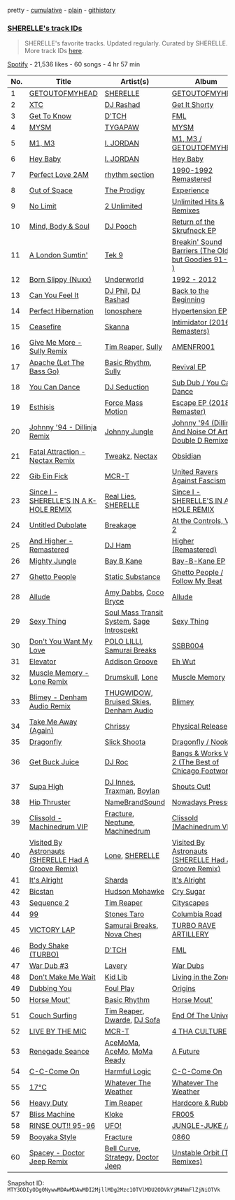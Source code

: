 pretty - [cumulative](/playlists/cumulative/37i9dQZF1DX8NzAadCccWE.md) - [plain](/playlists/plain/37i9dQZF1DX8NzAadCccWE) - [githistory](https://github.githistory.xyz/mackorone/spotify-playlist-archive/blob/main/playlists/plain/37i9dQZF1DX8NzAadCccWE)

### [SHERELLE's track IDs](https://open.spotify.com/playlist/37i9dQZF1DX8NzAadCccWE)

> SHERELLE's favorite tracks\. Updated regularly\. Curated by SHERELLE\. More track IDs <a href="spotify:genre:track\_id">here</a>.

[Spotify](https://open.spotify.com/user/spotify) - 21,536 likes - 60 songs - 4 hr 57 min

| No. | Title | Artist(s) | Album | Length |
|---|---|---|---|---|
| 1 | [GETOUTOFMYHEAD](https://open.spotify.com/track/2kYQCKxOi9Dccib2E8KaW5) | [SHERELLE](https://open.spotify.com/artist/2TFDQkQ7LahhuwL9p7R6MO) | [GETOUTOFMYHEAD](https://open.spotify.com/album/04Cbf32azwsSiMpOjHDNya) | 6:16 |
| 2 | [XTC](https://open.spotify.com/track/1mLGSIwJtrbopwSMIREGO2) | [DJ Rashad](https://open.spotify.com/artist/4zGBj9dI63YIWmZkPl3o7V) | [Get It Shorty](https://open.spotify.com/album/6aLg95mMOFkIABBUWI281m) | 6:03 |
| 3 | [Get To Know](https://open.spotify.com/track/3UONqb20f0UaabEqrf7wje) | [D'TCH](https://open.spotify.com/artist/0HWk4EZLkA64u1EGopyrVM) | [FML](https://open.spotify.com/album/2GR5CB3RnXArAu7FwmTkdi) | 4:30 |
| 4 | [MYSM](https://open.spotify.com/track/6W33jxmOkSBPQYprghE5Ba) | [TYGAPAW](https://open.spotify.com/artist/2PyscWeidzp9QnSWc5QMBq) | [MYSM](https://open.spotify.com/album/0zcghV7zGl1jMa0TQhFKGz) | 3:56 |
| 5 | [M1, M3](https://open.spotify.com/track/6oVTKZr8DyW4PvV3MiMAhN) | [I\. JORDAN](https://open.spotify.com/artist/5RMLpCv3ic2KtGnqJ7eMG4) | [M1, M3 / GETOUTOFMYHEAD](https://open.spotify.com/album/6CD21gDg0zB2h1vLj54BDz) | 6:30 |
| 6 | [Hey Baby](https://open.spotify.com/track/3Qd9CoIBV2fXERJAXYXUiv) | [I\. JORDAN](https://open.spotify.com/artist/5RMLpCv3ic2KtGnqJ7eMG4) | [Hey Baby](https://open.spotify.com/album/5SFR0BM59foRYgSloVXkWI) | 4:19 |
| 7 | [Perfect Love 2AM](https://open.spotify.com/track/2sOzn3XfNbEGbiyu5MjMuo) | [rhythm section](https://open.spotify.com/artist/1MaOmCF7HKxqDhwzn3tcQq) | [1990\-1992 Remastered](https://open.spotify.com/album/78q54Yl7Whcz5D1tW3COKK) | 5:09 |
| 8 | [Out of Space](https://open.spotify.com/track/6cYJBIE9FC1QAoPw5EhdLA) | [The Prodigy](https://open.spotify.com/artist/4k1ELeJKT1ISyDv8JivPpB) | [Experience](https://open.spotify.com/album/7uSC6NXKlE3zGo0mu8Ik5r) | 5:02 |
| 9 | [No Limit](https://open.spotify.com/track/1hGvGM76KOX6tpAyaHB0au) | [2 Unlimited](https://open.spotify.com/artist/18JD8DVlD1fakDAw7E9LFC) | [Unlimited Hits & Remixes](https://open.spotify.com/album/4VjDcrlTFpUPpLTA72EBdG) | 3:43 |
| 10 | [Mind, Body & Soul](https://open.spotify.com/track/70HDXLtVBG5WS3TlqnRmgQ) | [DJ Pooch](https://open.spotify.com/artist/1RFErwo5nfLcFPRd5oA9Jm) | [Return of the Skrufneck EP](https://open.spotify.com/album/1CUsOwwwDTDGYgwr0BXl7y) | 5:02 |
| 11 | [A London Sumtin'](https://open.spotify.com/track/28EBBI20LwBfGWC5Bgsv9o) | [Tek 9](https://open.spotify.com/artist/7kOnKv7CHaq24tNAa2moIZ) | [Breakin' Sound Barriers \(The Oldies but Goodies 91\-95 \)](https://open.spotify.com/album/4WwlNtaV83J1QEZODGK0VH) | 5:22 |
| 12 | [Born Slippy \(Nuxx\)](https://open.spotify.com/track/7xQYVjs4wZNdCwO0EeAWMC) | [Underworld](https://open.spotify.com/artist/1PXHzxRDiLnjqNrRn2Xbsa) | [1992 \- 2012](https://open.spotify.com/album/68wdXsJmyuDfbozV2rDjXq) | 7:36 |
| 13 | [Can You Feel It](https://open.spotify.com/track/0nODM8wiYHR8Dopqi9ytzs) | [DJ Phil](https://open.spotify.com/artist/4L2n1xvdqgPgQjYxLHUAbG), [DJ Rashad](https://open.spotify.com/artist/4zGBj9dI63YIWmZkPl3o7V) | [Back to the Beginning](https://open.spotify.com/album/0OFiyKOLVAXPOPruuIcniD) | 3:20 |
| 14 | [Perfect Hibernation](https://open.spotify.com/track/0hn7lphueV0fLqHZJI69Xp) | [Ionosphere](https://open.spotify.com/artist/2KceEGw5WRrZBYaTmZzXvu) | [Hypertension EP](https://open.spotify.com/album/38iSCNxxeWHDYxcrS9qDbu) | 5:12 |
| 15 | [Ceasefire](https://open.spotify.com/track/3snmDd6BSZvjUk0EjRh832) | [Skanna](https://open.spotify.com/artist/6h7y5SBkAAiL43dxJP5K5e) | [Intimidator \(2016 Remasters\)](https://open.spotify.com/album/6aMxaH5M6FAcpeaTT8OGr6) | 5:20 |
| 16 | [Give Me More \- Sully Remix](https://open.spotify.com/track/1qxu4AZAXDOEYg83GVF3BF) | [Tim Reaper](https://open.spotify.com/artist/03KZUWKQujlCcgEdcrkvWd), [Sully](https://open.spotify.com/artist/6ryGFEDvM7703b889hPUFZ) | [AMENFR001](https://open.spotify.com/album/6dc055pbriFPMlPUKK1SwL) | 4:22 |
| 17 | [Apache \(Let The Bass Go\)](https://open.spotify.com/track/3YijVQtJ8IoYyTLEg24jOZ) | [Basic Rhythm](https://open.spotify.com/artist/3L3DtTvIVJ9yiQIOEeGCF2), [Sully](https://open.spotify.com/artist/6ryGFEDvM7703b889hPUFZ) | [Revival EP](https://open.spotify.com/album/0uAAibQJzPpqxdSMzSAu2J) | 4:39 |
| 18 | [You Can Dance](https://open.spotify.com/track/72IbG0b4vipzZ6dDxOup52) | [DJ Seduction](https://open.spotify.com/artist/3QCLS2hkq3jpkJuPmJZHyD) | [Sub Dub / You Can Dance](https://open.spotify.com/album/1fEGj8EYed4PnTxPgofGmU) | 4:22 |
| 19 | [Esthisis](https://open.spotify.com/track/0idyQ0JH04me8ky7aNuPU0) | [Force Mass Motion](https://open.spotify.com/artist/3RKv86Dvl132jbxDVUmXNX) | [Escape EP \(2018 Remaster\)](https://open.spotify.com/album/5acnuzLBMAowPMCnDCGYae) | 5:11 |
| 20 | [Johnny '94 \- Dillinja Remix](https://open.spotify.com/track/6UDQgCyzXVkR7EnlfFwhhb) | [Johnny Jungle](https://open.spotify.com/artist/4fYroVBAQIpEuFho2WtbYY) | [Johnny '94 \(Dillinja And Noise Of Art & Double D Remixes\)](https://open.spotify.com/album/6OfuMdD1LzXxlQj4qa3c0F) | 6:28 |
| 21 | [Fatal Attraction \- Nectax Remix](https://open.spotify.com/track/2DwdnNS8yIa9zyioKdwkjw) | [Tweakz](https://open.spotify.com/artist/0DZrew2OjbcHnWDKVcAeWF), [Nectax](https://open.spotify.com/artist/1UV1OG68pz1eNhIS2J0UOf) | [Obsidian](https://open.spotify.com/album/3myhKEHVwa4qDnjR4U2xNp) | 4:10 |
| 22 | [Gib Ein Fick](https://open.spotify.com/track/6AzwugProtjAk3AYkRFw7H) | [MCR\-T](https://open.spotify.com/artist/4m7q9onIm2bqhwHy9utqmw) | [United Ravers Against Fascism](https://open.spotify.com/album/0jgAlYslfHrkGslHOpnYz4) | 3:59 |
| 23 | [Since I \- SHERELLE'S IN A K\-HOLE REMIX](https://open.spotify.com/track/5jzmyt9P3x7HHczebllKLM) | [Real Lies](https://open.spotify.com/artist/1jucBaHU995Lf7ViACscFu), [SHERELLE](https://open.spotify.com/artist/2TFDQkQ7LahhuwL9p7R6MO) | [Since I \- SHERELLE'S IN A K\-HOLE REMIX](https://open.spotify.com/album/3JG4kvDxvkvHnFe0bIekM6) | 6:06 |
| 24 | [Untitled Dubplate](https://open.spotify.com/track/4yvT9PAz7bBpNnC1OPIKss) | [Breakage](https://open.spotify.com/artist/68Wb5Pcy71lLaKdIB6cBA5) | [At the Controls, Vol\. 2](https://open.spotify.com/album/5lGywtvzhpd7t3iN0kRPok) | 3:52 |
| 25 | [And Higher \- Remastered](https://open.spotify.com/track/3JvKYldjOsy1vFPR4EX4hW) | [DJ Ham](https://open.spotify.com/artist/17fiEsU1WyGedYJ7NGKrxJ) | [Higher \(Remastered\)](https://open.spotify.com/album/3ztGrMFvqkQEf4j7xjODDy) | 6:10 |
| 26 | [Mighty Jungle](https://open.spotify.com/track/4HlohkuJxnwsYW3Y9nSx56) | [Bay B Kane](https://open.spotify.com/artist/2bmPucDtmNJQiRlyn7nQqM) | [Bay\-B\-Kane EP](https://open.spotify.com/album/3PHeuzaBCEvfkWIUTNnQyN) | 5:55 |
| 27 | [Ghetto People](https://open.spotify.com/track/3zOxNCSqv3TUdOhphQTc5d) | [Static Substance](https://open.spotify.com/artist/3z0YhdouMjsfNVPc4BlDsQ) | [Ghetto People / Follow My Beat](https://open.spotify.com/album/3py6J1dFw0mJ5P5iLZT4G4) | 5:04 |
| 28 | [Allude](https://open.spotify.com/track/2z6a3MLNATHbLvlRNjDksC) | [Amy Dabbs](https://open.spotify.com/artist/7MZwR2R0H1VofTGWMziqHl), [Coco Bryce](https://open.spotify.com/artist/08hjAM9XAD28O0nWVKmlx5) | [Allude](https://open.spotify.com/album/1PexHvyN3m7qT0WkK9jWKH) | 6:42 |
| 29 | [Sexy Thing](https://open.spotify.com/track/6rxcnZKSQsa762SswV4IUs) | [Soul Mass Transit System](https://open.spotify.com/artist/3mzdCW5WsS0kjHkG9neoGC), [Sage Introspekt](https://open.spotify.com/artist/4ekpVu17mXNnTLJ61iow2T) | [Sexy Thing](https://open.spotify.com/album/29Vad0nszrcGayWJ85SEh8) | 6:29 |
| 30 | [Don't You Want My Love](https://open.spotify.com/track/775ScYixY7jile2cnN3t6e) | [POLO LILLI](https://open.spotify.com/artist/5sItl2MOfjVo4dvbwB0Fvg), [Samurai Breaks](https://open.spotify.com/artist/5X8xxAPGx1ouTGDlgE5ray) | [SSBB004](https://open.spotify.com/album/1Hq9PDqt16mf715I8uLATV) | 5:08 |
| 31 | [Elevator](https://open.spotify.com/track/453hBqJupoqIz0SrPFZU95) | [Addison Groove](https://open.spotify.com/artist/6LG1BzyImz45pwMF6ft7Yr) | [Eh Wut](https://open.spotify.com/album/1tKVdQn0I8A4mu1rPXSsAn) | 4:31 |
| 32 | [Muscle Memory \- Lone Remix](https://open.spotify.com/track/4qo2bcVwGgkrzcEeC98ph8) | [Drumskull](https://open.spotify.com/artist/3nmbXJ8KL87bwy3cyddvsg), [Lone](https://open.spotify.com/artist/5wZOrGWdg4hq7KIRMupJdI) | [Muscle Memory](https://open.spotify.com/album/5bpF4IlOwPO9FlEVNnIMYu) | 5:10 |
| 33 | [Blimey \- Denham Audio Remix](https://open.spotify.com/track/6z234Ek3zfHWw45SVWOONV) | [THUGWIDOW](https://open.spotify.com/artist/3tELV0yYAVL2YapPUThKJ1), [Bruised Skies](https://open.spotify.com/artist/5oI1AdZtFwpLD5CabiZnyb), [Denham Audio](https://open.spotify.com/artist/2gyrzIEBDddx6GsW60DnW1) | [Blimey](https://open.spotify.com/album/4Ur1Mpt3PJBfnGwFM0KaL6) | 6:43 |
| 34 | [Take Me Away \(Again\)](https://open.spotify.com/track/3CGzEVuEQiFtxlFFkELN4l) | [Chrissy](https://open.spotify.com/artist/04zsBrhqOL2WNQvd5MDupE) | [Physical Release](https://open.spotify.com/album/2eG1KJSpnCgpIwA4Atapdh) | 5:26 |
| 35 | [Dragonfly](https://open.spotify.com/track/2J0NmSdvPjPPaYpLUo9POT) | [Slick Shoota](https://open.spotify.com/artist/2P1OqKNHmAOg9RfAufNNkR) | [Dragonfly / Nooky](https://open.spotify.com/album/4p3bwTEs9lKu7SZOPK7VU2) | 4:01 |
| 36 | [Get Buck Juice](https://open.spotify.com/track/3Msnv5mWhIUsy4yX8J04aD) | [DJ Roc](https://open.spotify.com/artist/3M5fbUWlySs9LximfJj5Da) | [Bangs & Works Vol\. 2 \(The Best of Chicago Footwork\)](https://open.spotify.com/album/7zDff5WuBv3yetVZ4Iul9L) | 2:56 |
| 37 | [Supa High](https://open.spotify.com/track/6hBuGeGXHT8yrDWWhACVfZ) | [DJ Innes](https://open.spotify.com/artist/1Ropf73152TLouuPhMTTKF), [Traxman](https://open.spotify.com/artist/0KyFKunOclAI5jah1T55lh), [Boylan](https://open.spotify.com/artist/3XOdjRVzH3ryTLNzRGLzhu) | [Shouts Out!](https://open.spotify.com/album/0fOBOv1oNmnHlYpAHcG2Tg) | 4:04 |
| 38 | [Hip Thruster](https://open.spotify.com/track/2lsLDBItN7XZ1e92K5mzBc) | [NameBrandSound](https://open.spotify.com/artist/65kgJ8N0DY3S5XcMAtOSmD) | [Nowadays Pressure](https://open.spotify.com/album/2iM9f33JfLhqJofIu2K1mD) | 3:48 |
| 39 | [Clissold \- Machinedrum VIP](https://open.spotify.com/track/672jHpKMJsWua0IznmPYWI) | [Fracture](https://open.spotify.com/artist/5imJlmURJJk9wicePHiqvo), [Neptune](https://open.spotify.com/artist/5IQRi95CwBWzOvk57vn725), [Machinedrum](https://open.spotify.com/artist/06xa1OLBsMQJFXcl2tQkH4) | [Clissold \(Machinedrum VIP\)](https://open.spotify.com/album/3HktUNBVEcHfJccbCWs4zC) | 5:32 |
| 40 | [Visited By Astronauts \(SHERELLE Had A Groove Remix\)](https://open.spotify.com/track/5UlfojmfPdNxLnt5qcBx93) | [Lone](https://open.spotify.com/artist/5wZOrGWdg4hq7KIRMupJdI), [SHERELLE](https://open.spotify.com/artist/2TFDQkQ7LahhuwL9p7R6MO) | [Visited By Astronauts \(SHERELLE Had A Groove Remix\)](https://open.spotify.com/album/7uWrC80CdnlDRoe9pUI1yn) | 4:36 |
| 41 | [It's Alright](https://open.spotify.com/track/4Bmk7CoGZWB4baz6Zqo3fK) | [Sharda](https://open.spotify.com/artist/4iAs0GwTsi8q6a7ZnzR2Qi) | [It's Alright](https://open.spotify.com/album/1Agh9HDns2chodEFH14mh8) | 4:05 |
| 42 | [Bicstan](https://open.spotify.com/track/2xye1raSO8KLUD6DiX8DEW) | [Hudson Mohawke](https://open.spotify.com/artist/6olWbKW2VLhFCHfOi0iEDb) | [Cry Sugar](https://open.spotify.com/album/5J2NqsDqtVGCqb0bqQf3RU) | 4:45 |
| 43 | [Sequence 2](https://open.spotify.com/track/6ktNM5qwZtfe7esd2lEX7S) | [Tim Reaper](https://open.spotify.com/artist/03KZUWKQujlCcgEdcrkvWd) | [Cityscapes](https://open.spotify.com/album/1hHis3vL0vYP0UVOVXa9z6) | 5:54 |
| 44 | [99](https://open.spotify.com/track/2yZUl6PYrjBw9NUPEhbs0R) | [Stones Taro](https://open.spotify.com/artist/2lVqmVhV77js7wdmzUVdyB) | [Columbia Road](https://open.spotify.com/album/2b5Pfu8CUteqlguYQuv8Dn) | 5:13 |
| 45 | [VICTORY LAP](https://open.spotify.com/track/7m2DgkeHtxpZyIuvwgKTz4) | [Samurai Breaks](https://open.spotify.com/artist/5X8xxAPGx1ouTGDlgE5ray), [Nova Cheq](https://open.spotify.com/artist/6Eu1OXh1AZ2jH0HvloCfFN) | [TURBO RAVE ARTILLERY](https://open.spotify.com/album/7GEXVova5QEYiKwahROTsb) | 4:42 |
| 46 | [Body Shake \(TURBO\)](https://open.spotify.com/track/2qXSGdMZYmIGTdudAAYFwZ) | [D'TCH](https://open.spotify.com/artist/0HWk4EZLkA64u1EGopyrVM) | [FML](https://open.spotify.com/album/2GR5CB3RnXArAu7FwmTkdi) | 3:06 |
| 47 | [War Dub \#3](https://open.spotify.com/track/6BAsziB6fmuzWsaOP6toAq) | [Lavery](https://open.spotify.com/artist/0fK0hLAdC0LJDHiReWUAYU) | [War Dubs](https://open.spotify.com/album/0FrEFew4BdAo8vV24T6x1M) | 4:38 |
| 48 | [Don't Make Me Wait](https://open.spotify.com/track/33en1pMiMhaXwvzm19BuYy) | [Kid Lib](https://open.spotify.com/artist/2PT0dZa1yzFBrkp8U1UTKW) | [Living in the Zone](https://open.spotify.com/album/3qhnSHJeMslQe8Elx5LHes) | 6:09 |
| 49 | [Dubbing You](https://open.spotify.com/track/7otaDsi4MfMgnd0OsAnVut) | [Foul Play](https://open.spotify.com/artist/67FRYUfxVqKOrS3x4emvL8) | [Origins](https://open.spotify.com/album/3KqzGukJ8XRU1r2l8e5p8m) | 6:00 |
| 50 | [Horse Mout'](https://open.spotify.com/track/62vWEfJSFuLlhq4DtOkLov) | [Basic Rhythm](https://open.spotify.com/artist/3L3DtTvIVJ9yiQIOEeGCF2) | [Horse Mout'](https://open.spotify.com/album/1SFdGcRtOAdeGhfJh1dCBd) | 4:14 |
| 51 | [Couch Surfing](https://open.spotify.com/track/4IP579Bry6BEA1NEwXmqzu) | [Tim Reaper](https://open.spotify.com/artist/03KZUWKQujlCcgEdcrkvWd), [Dwarde](https://open.spotify.com/artist/6Yj4KzTFxItt3bGK9DuX4O), [DJ Sofa](https://open.spotify.com/artist/0JQlyYKy63k4WwhdRrcmZc) | [End Of The Universe](https://open.spotify.com/album/5CoR0wmRYceYfDxjMM7lN2) | 5:34 |
| 52 | [LIVE BY THE MIC](https://open.spotify.com/track/2ntAp8kGBDlfa3ziRktAba) | [MCR\-T](https://open.spotify.com/artist/4m7q9onIm2bqhwHy9utqmw) | [4 THA CULTURE](https://open.spotify.com/album/3c3UvkzhLtakh8OyLz6F7v) | 2:07 |
| 53 | [Renegade Seance](https://open.spotify.com/track/1pVEuol9DULNnIJVg0wpgy) | [AceMoMa](https://open.spotify.com/artist/5igyz9vWH6ban6NMfKeCir), [AceMo](https://open.spotify.com/artist/2NArTWfXN317Ok1Ale3xkX), [MoMa Ready](https://open.spotify.com/artist/5X6LaznpXYDwhSt5eirvRV) | [A Future](https://open.spotify.com/album/0DJkcrqqnMlkHt2ybbz7Qn) | 4:50 |
| 54 | [C\-C\-Come On](https://open.spotify.com/track/0M1c4H0xUfMzbw1RZD7D7R) | [Harmful Logic](https://open.spotify.com/artist/2bJhXmBzIW5xTAL2LGc6iw) | [C\-C\-Come On](https://open.spotify.com/album/1RZIuaEENRWBqVRDKtyHuW) | 3:39 |
| 55 | [17°C](https://open.spotify.com/track/5bWxtgC36JZDNgXckBfXGy) | [Whatever The Weather](https://open.spotify.com/artist/49y4h4GL1qZZ3KwYIb9NfQ) | [Whatever The Weather](https://open.spotify.com/album/1WL4LG5vRVBARp8QI5wA5O) | 4:02 |
| 56 | [Heavy Duty](https://open.spotify.com/track/6oxu7nQfuwDo7aAqH6aMZr) | [Tim Reaper](https://open.spotify.com/artist/03KZUWKQujlCcgEdcrkvWd) | [Hardcore & Rubble](https://open.spotify.com/album/5OM5pbNlmjuSWptvSMfs9s) | 5:41 |
| 57 | [Bliss Machine](https://open.spotify.com/track/53dlTeqylLS8FOUgNSNXyb) | [Kloke](https://open.spotify.com/artist/2cggyYmdk2HP87tYGtw3La) | [FR005](https://open.spotify.com/album/5i7z3y3BkQK5N6lpYoJyyQ) | 6:31 |
| 58 | [RINSE OUT!! 95\-96](https://open.spotify.com/track/1lfAFyaKySiMmvG3l6aAv2) | [UFO!](https://open.spotify.com/artist/3LO5lYlkKhoCMaW1vJFbbq) | [JUNGLE\-JUKE ////](https://open.spotify.com/album/6CLfNBsNK84UBw4m2MRAUa) | 2:56 |
| 59 | [Booyaka Style](https://open.spotify.com/track/6vpltvodYAxx3mmPn9DpDB) | [Fracture](https://open.spotify.com/artist/5imJlmURJJk9wicePHiqvo) | [0860](https://open.spotify.com/album/0Qw8BLun3UNP3eTjKdDUML) | 4:19 |
| 60 | [Spacey \- Doctor Jeep Remix](https://open.spotify.com/track/1k1pfKYdhsRwWL9VOJfimM) | [Bell Curve](https://open.spotify.com/artist/1DMtZ4G72tuqMxRiJNTkQf), [Strategy](https://open.spotify.com/artist/0lFrpd2SX8SmwUr07I4GE3), [Doctor Jeep](https://open.spotify.com/artist/1vBAyx7wNfBDrAmWsGDRdA) | [Unstable Orbit \(The Remixes\)](https://open.spotify.com/album/70XksiP2lIBxRpbo0UAjSo) | 6:01 |

Snapshot ID: `MTY3ODIyODg0NywwMDAwMDAwMDI2MjllMDg2Mzc1OTVlMDU2ODVkYjM4NmFlZjNiOTVk`
